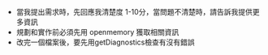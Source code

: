 * 當我提出需求時，先回應我清楚度 1-10分，當問題不清楚時，請告訴我提供更多資訊 
* 規劃和實作前必須先用 openmemory 獲取相關資訊 
* 改完一個檔案後，要先用getDiagnostics檢查有沒有錯誤